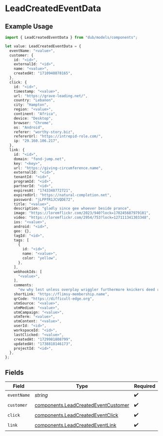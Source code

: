 # LeadCreatedEventData

## Example Usage

```typescript
import { LeadCreatedEventData } from "dub/models/components";

let value: LeadCreatedEventData = {
  eventName: "<value>",
  customer: {
    id: "<id>",
    externalId: "<id>",
    name: "<value>",
    createdAt: "1710948878165",
  },
  click: {
    id: "<id>",
    timestamp: "<value>",
    url: "https://grave-leading.net/",
    country: "Lebanon",
    city: "Hampton",
    region: "<value>",
    continent: "Africa",
    device: "Desktop",
    browser: "Chrome",
    os: "Android",
    referer: "worthy-story.biz",
    refererUrl: "https://intrepid-role.com/",
    ip: "29.160.106.217",
  },
  link: {
    id: "<id>",
    domain: "fond-jump.net",
    key: "<key>",
    url: "https://giving-circumference.name",
    externalId: "<id>",
    tenantId: "<id>",
    programId: "<id>",
    partnerId: "<id>",
    expiresAt: "1743348772721",
    expiredUrl: "https://natural-completion.net",
    password: "jLPPfR1JCVQDE72",
    title: "<value>",
    description: "gladly since gee whoever beside prance",
    image: "https://loremflickr.com/2023/940?lock=170245687979181",
    video: "https://loremflickr.com/2954/753?lock=127111341303348",
    ios: "<value>",
    android: "<id>",
    geo: {},
    tagId: "<id>",
    tags: [
      {
        id: "<id>",
        name: "<value>",
        color: "yellow",
      },
    ],
    webhookIds: [
      "<value>",
    ],
    comments:
      "ew why lest unless overplay wriggler furthermore knickers deed rewrite carefully seriously defensive stock lucky diversity deprave amid",
    shortLink: "https://flimsy-membership.name",
    qrCode: "https://difficult-edge.org",
    utmSource: "<value>",
    utmMedium: "<value>",
    utmCampaign: "<value>",
    utmTerm: "<value>",
    utmContent: "<value>",
    userId: "<id>",
    workspaceId: "<id>",
    lastClicked: "<value>",
    createdAt: "1729981808799",
    updatedAt: "1738818146173",
    projectId: "<id>",
  },
};
```

## Fields

| Field                                                                                      | Type                                                                                       | Required                                                                                   | Description                                                                                |
| ------------------------------------------------------------------------------------------ | ------------------------------------------------------------------------------------------ | ------------------------------------------------------------------------------------------ | ------------------------------------------------------------------------------------------ |
| `eventName`                                                                                | *string*                                                                                   | :heavy_check_mark:                                                                         | N/A                                                                                        |
| `customer`                                                                                 | [components.LeadCreatedEventCustomer](../../models/components/leadcreatedeventcustomer.md) | :heavy_check_mark:                                                                         | N/A                                                                                        |
| `click`                                                                                    | [components.LeadCreatedEventClick](../../models/components/leadcreatedeventclick.md)       | :heavy_check_mark:                                                                         | N/A                                                                                        |
| `link`                                                                                     | [components.LeadCreatedEventLink](../../models/components/leadcreatedeventlink.md)         | :heavy_check_mark:                                                                         | N/A                                                                                        |